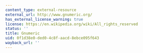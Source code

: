 ```yaml
---
content_type: external-resource
external_url: http://www.gnumeric.org/
has_external_license_warning: true
license: https://en.wikipedia.org/wiki/All_rights_reserved
status: ''
title: Gnumeric
uid: 0f1d38e0-ded0-4c8f-aacd-8ebce095f643
wayback_url: ''
---
```

